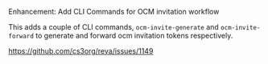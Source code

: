 Enhancement: Add CLI Commands for OCM invitation workflow

This adds a couple of CLI commands, `ocm-invite-generate` and `ocm-invite-forward` to generate and forward ocm invitation tokens respectively.

https://github.com/cs3org/reva/issues/1149